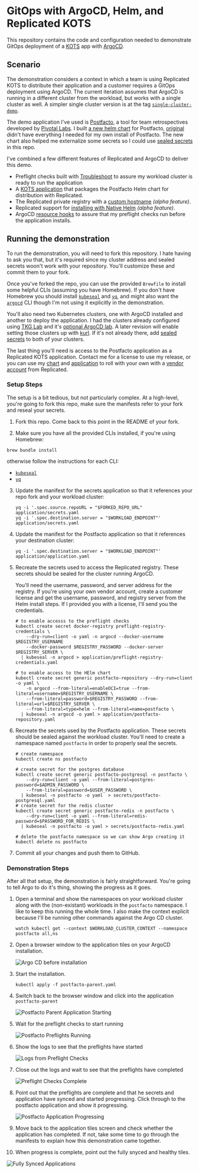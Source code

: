 # GitOps with ArgoCD, Helm, and Replicated KOTS

This repository contains the code and configuration needed to 
demonstrate GitOps deployment of a [KOTS](https://kots.io) 
app with [ArgoCD](https://argo-cd.readthedocs.io/en/stable/).

## Scenario

The demonstration considers a context in which a team is using
Replicated KOTS to distribute their application and a customer
requires a GitOps deployment using ArgoCD. The current 
iteration assumes that ArgoCD is running in a different cluster
from the workload, but works with a single cluster as well. A
simpler single cluster version is at the tag 
[`single-cluster-demo`](https://github.com/crdant/postfacto-argo-application/releases/tag/single-cluster-demo).

The demo application I've used is 
[Postfacto](https://pivotal.github.io/postfacto/), a tool for 
team retrospectives developed by 
[Pivotal Labs](https://en.wikipedia.org/wiki/Pivotal_Labs). I
built [a new helm chart](https://github.com/crdant/postfacto-chart)
for Postfacto, [original](https://github.com/pivotal/postfacto/tree/master/deployment/helm)
didn't have everything I needed for my own install of Postfacto.
The new chart also helped me externalize some secrets so I
could use [sealed secrets](https://github.com/bitnami-labs/sealed-secrets)
in this repo. 

I've combined a few different features of Replicated and ArgoCD to 
deliver this demo.

* Preflight checks built with [Troubleshoot](https://troubleshoot.sh) 
  to assure my workload cluster is ready to run the application
* A [KOTS application](https://github.com/crdant/postfacto-replicated) 
  that packages the Postfacto Helm chart for distribution with
  Replicated.
* The Replicated private registry with a 
  [custom hostname](https://docs.replicated.com/vendor/packaging-private-registry-cname)
  _(alpha feature)_.
* Replicated support for [installing with Native Helm](https://docs.replicated.com/vendor/helm-installing-native-helm)
  _(alpha feature)_.
* ArgoCD [resource hooks](https://argo-cd.readthedocs.io/en/stable/user-guide/resource_hooks/)
  to assure that my preflight checks run before the application installs.

## Running the demonstration

To run the demonstration, you will need to fork this repository.
I hate having to ask you that, but it's required since my cluster
address and sealed secrets woon't work with your repository. You'll
customize these and commit them to your fork.

Once you've forked the repo, you can use the provided `Brewfile` to
install some helpful CLIs (assuming you have Homebrew). If you don't
have Homebrew you should install [`kubeseal`](https://github.com/bitnami-labs/sealed-secrets#installation) 
and [`yq`](https://github.com/mikefarah/yq#install), and might also 
want the [`argocd`](https://argo-cd.readthedocs.io/en/stable/getting_started/#2-download-argo-cd-cli)
CLI though I'm not using it explicitly in the demonstration.

You'll also need two Kubernetes clusters, one with ArgoCD installed
and another to deploy the application. I had the clusters already 
configured using [TKG Lab](https://github.com/Tanzu-Solutions-Engineering/tkg-lab) 
and it's [optional ArgoCD lab](https://github.com/Tanzu-Solutions-Engineering/tkg-lab/blob/main/docs/bonus-labs/argocd-kustomize.md).
A later revision will enable setting those clusters up with 
[kurl](https://kurl.sh). If it's not already there, add 
[sealed secrets](https://github.com/bitnami-labs/sealed-secrets) to
both of your clusters.

The last thing you'll need is access to the Postfacto application as
a Replicated KOTS application. Contact me for a license to use
my release, or you can use my [chart](https://github.com/crdant/postfacto-chart)
and [application](https://github.com/crdant/postfacto-replicated) to roll with 
your own with a [vendor account](https://vendor.replicated.com) from 
Replicated.

### Setup Steps

The setup is a bit tedious, but not particularly complex. At a high-level, 
you're going to fork this repo, make sure the manifests refer to your fork
and reseal your secrets.

1. Fork this repo. Come back to this point in the README of your fork.

2. Make sure you have all the provided CLIs installed, if you're using Homebrew:

```
brew bundle install
```

otherwise follow the instructions for each CLI:

* [`kubeseal`](https://github.com/bitnami-labs/sealed-secrets#installation) 
* [`yq`](https://github.com/mikefarah/yq#install)

3. Update the manifest for the secrets application so that it references
   your repo fork and your workload cluster:

   ```
   yq -i '.spec.source.repoURL = "$FORKED_REPO_URL" application/secrets.yaml
   yq -i '.spec.destination.server = "$WORKLOAD_ENDPOINT"' application/secrets.yaml 
   ```

4. Update the manifest for the Postfacto application so that it references
   your destination cluster:

   ```
   yq -i '.spec.destination.server = "$WORKLOAD_ENDPOINT"' application/application.yaml 
   ```

5. Recreate the secrets used to access the Replicated registry. These secrets should be 
   sealed for the cluster running ArgoCD.
   
   You'll need the username, password, and server address for the registry. If you're 
   using your own vendor account, create a customer license and get the username, password, 
   and registry server from the Helm install steps. If I provided you with a license, I'll 
   send you the credentials. 

   ```
   # to enable accesss to the preflight checks
   kubectl create secret docker-registry preflight-registry-credentials \
       --dry-run=client -o yaml -n argocd --docker-username $REGISTRY_USERNAME 
       --docker-password $REGISTRY_PASSWORD --docker-server $REGISTRY_SERVER \
     | kubeseal -n argocd > application/preflight-registry-credentials.yaml

   # to enable access to the HElm chart
   kubectl create secret generic postfacto-repository --dry-run=client -o yaml \
       -n argocd --from-literal=enableOCI=true --from-literal=username=$REGISTRY_USERNAME \
       --from-literal=password=$REGISTRY_PASSWORD --from-literal=url=$REGISTRY_SERVER \
       --from-literal=type=helm --from-literal=name=postfacto \
     | kubeseal -n argocd -o yaml > application/postfacto-repository.yaml
   ```

6. Recreate the secrets used by the Postfacto application. These secrets should be sealed
   against the workload cluster. You'll need to create a namespace named `postfacto` in 
   order to properly seal the secrets.

   ```
   # create namespace
   kubectl create ns postfacto

   # create secret for the postgres database
   kubectl create secret generic postfacto-postgresql -n postfacto \
       --dry-run=client -o yaml --from-literal=postgres-password=$ADMIN_PASSWORD \
       --from-literal=password=$USER_PASSWORD \
     | kubeseal -n postfacto -o yaml  > secrets/postfacto-postgresql.yaml   
   # create secret for the redis cluster
   kubectl create secret generic postfacto-redis -n postfacto \
       --dry-run=client -o yaml --from-literal=redis-password=$PASSWORD_FOR_REDIS \
     | kubeseal -n postfacto -o yaml > secrets/postfacto-redis.yaml

   # delete the postfacto namespace so we can show Argo creating it
   kubectl delete ns postfacto
   ```

7. Commit all your changes and push them to GitHub.

### Demonstration Steps

After all that setup, the demonstration is fairly straightforward. You're going to
tell Argo to do it's thing, showing the progress as it goes.

1. Open a terminal and show the namespaces on your workload cluster along with the 
   (non-existant) workloads in the `postfacto` namespace. I like to keep this running
   the whole time. I also make the context explicit because I'll be running other
   commands against the Argo CD cluster.

   ```
   watch kubectl get --context $WORKLOAD_CLUSTER_CONTEXT --namespace postfacto all,ns
   ```

2. Open a browser window to the application tiles on your ArgoCD installation.

   ![Argo CD before installation](assets/02-argocd-before-installation.png)

3. Start the installation.

   ```
   kubectl apply -f postfacto-parent.yaml
   ```

4. Switch back to the browser window and click into the application `postfacto-parent`

   ![Postfacto Parent Application Starting](assets/04-postfacto-parent-starting.png)

5. Wait for the preflight checks to start running

   ![Postfacto Preflights Running](assets/05-postfacto-preflights-running.png)

6. Show the logs to see that the preflights have started

   ![Logs from Preflight Checks](assets/06-preflight-check-logs.png)

7. Close out the logs and wait to see that the preflights have completed

   ![Preflight Checks Complete](assets/07-preflights-complete.png)

8. Point out that the preflights are complete and that he secrets and application
    have synced and started progressing. Click through to the postfacto application
    and show it progressing.

   ![Postfacto Application Progressing](assets/08-postfacto-progressing.png)

9. Move back to the application tiles screen and check whether the application
   has completed. If not, take some time to go through the manifests to explain
   how this demonstration came together.

10. When progress is complete, point out the fully snyced and healthy tiles.

   ![Fully Synced Applications](assets/10-fully-synced.png)
